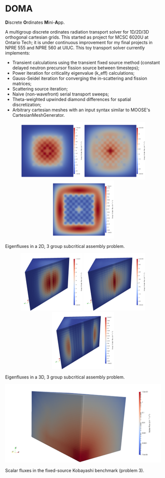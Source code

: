 # DOMA
**D**iscrete **O**rdinates **M**ini-**A**pp.

A multigroup discrete ordinates radiation transport solver for 1D/2D/3D orthogonal cartesian grids. This started as project for MCSC 6020U at Ontario Tech; it is under continuous improvement for my final projects in NPRE 555 and NPRE 560 at UIUC. This toy transport solver currently implements:

- Transient calculations using the transient fixed source method (constant delayed neutron precursor fission source between timesteps);
- Power iteration for criticality eigenvalue (k_eff) calculations;
- Gauss-Seidel iteration for converging the in-scattering and fission matrices;
- Scattering source iteration;
- Naive (non-wavefront) serial transport sweeps;
- Theta-weighted upwinded diamond differences for spatial discretization;
- Arbitrary cartesian meshes with an input syntax similar to MOOSE's CartesianMeshGenerator.

<p align="center">
  <img src="/images/2D_g1_lin.png" width="200" />
  <img src="/images/2D_g2_lin.png" width="200" />
  <img src="/images/2D_g3_lin.png" width="200" />

  Eigenfluxes in a 2D, 3 group subcritical assembly problem.
</p>

<p align="center">
  <img src="/images/3D_g1_lin.png" width="200" />
  <img src="/images/3D_g2_lin.png" width="200" />
  <img src="/images/3D_g3_lin.png" width="200" />

  Eigenfluxes in a 3D, 3 group subcritical assembly problem.
</p>

<p align="center">
  <img src="/images/3D_kob_3.png" width="600" />

  Scalar fluxes in the fixed-source Kobayashi benchmark (problem 3).
</p>
